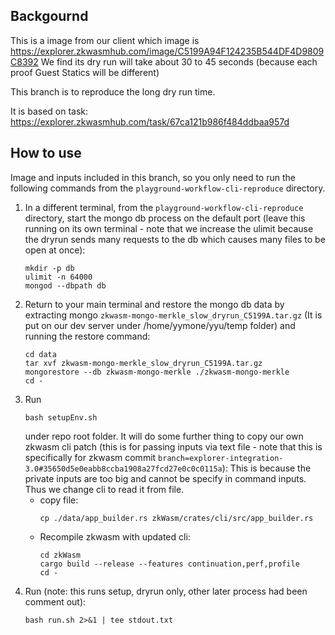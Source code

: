 ## Backgournd

This is a image from our client which image is https://explorer.zkwasmhub.com/image/C5199A94F124235B544DF4D9809C8392
We find its dry run will take about 30 to 45 seconds (because each proof Guest Statics will be different)

This branch is to reproduce the long dry run time.

It is based on task: https://explorer.zkwasmhub.com/task/67ca121b986f484ddbaa957d

## How to use 
Image and inputs included in this branch, so you only need to run the following commands from the `playground-workflow-cli-reproduce` directory.

1. In a different terminal, from the `playground-workflow-cli-reproduce` directory, start the mongo db process on the default port (leave this running on its own terminal - note that we increase the ulimit because the dryrun sends many requests to the db which causes many files to be open at once):
    ```
    mkdir -p db
    ulimit -n 64000
    mongod --dbpath db
    ```
2. Return to your main terminal and restore the mongo db data by extracting mongo `zkwasm-mongo-merkle_slow_dryrun_C5199A.tar.gz` (It is put on our dev server under /home/yymone/yyu/temp folder) and running the restore command:
    ```
    cd data
    tar xvf zkwasm-mongo-merkle_slow_dryrun_C5199A.tar.gz
    mongorestore --db zkwasm-mongo-merkle ./zkwasm-mongo-merkle
    cd -
    ```
3. Run
    ```
    bash setupEnv.sh
    ```
    under repo root folder. 
    It will do some further thing to copy our own zkwasm cli patch (this is for passing inputs via text file - note that this is specifically for zkwasm commit `branch=explorer-integration-3.0#35650d5e0eabb8ccba1908a27fcd27e0c0c0115a`): This is because the private inputs are too big and cannot be specify in command inputs. Thus we change cli to read it from file.
    - copy file:
        ```
        cp ./data/app_builder.rs zkWasm/crates/cli/src/app_builder.rs
        ```
    - Recompile zkwasm with updated cli:
        ```
        cd zkWasm
        cargo build --release --features continuation,perf,profile
        cd -
        ```
4. Run (note: this runs setup, dryrun only, other later process had been comment out):
    ```
    bash run.sh 2>&1 | tee stdout.txt
    ```
